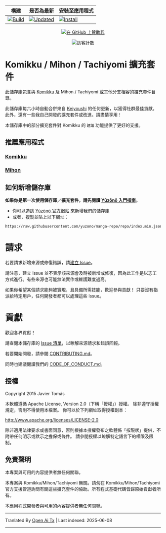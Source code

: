 <div align="center">

| 構建 | 是否為最新 | 安裝至應用程式 |
|-------|------------|----------------|
| [![Build](https://github.com/yuzono/tachiyomi-extensions/actions/workflows/build_push.yml/badge.svg)](https://github.com/yuzono/tachiyomi-extensions/actions/workflows/build_push.yml) | [![Updated](https://img.shields.io/github/actions/workflow/status/yuzono/tachiyomi-extensions/auto_cherry_pick.yml?label=Updated&labelColor=27303D)](https://github.com/yuzono/tachiyomi-extensions/actions/workflows/auto_cherry_pick.yml) | [![Install](https://img.shields.io/badge/Click%20here%20to%20install%20repo-gray?style=flat&labelColor=red)](https://intradeus.github.io/http-protocol-redirector/?r=tachiyomi://add-repo?url=https://raw.githubusercontent.com/yuzono/manga-repo/repo/index.min.json) |

[![在 GitHub 上贊助我](https://custom-icon-badges.demolab.com/badge/-Sponsor-ea4aaa?style=for-the-badge&logo=heart&logoColor=white)](https://github.com/sponsors/cuong-tran "Sponsor me on GitHub")

![訪客計數](https://count.getloli.com/get/@yuzono?theme=capoo-2)
</div>

# Komikku / Mihon / Tachiyomi 擴充套件

此儲存庫包含與 [Komikku](https://github.com/komikku-app/komikku) 及 Mihon / Tachiyomi 或其他分支相容的擴充套件目錄。

此儲存庫每六小時自動合併來自 [Keiyoushi](https://github.com/keiyoushi/extensions-source) 的任何更新，以獲得社群最佳貢獻。此外，還有一些我自己開發的擴充套件或改進。請盡情享用！

本儲存庫中的部分擴充套件對 Komikku 的 `建議` 功能提供了更好的支援。

## 推薦應用程式

### [Komikku](https://github.com/komikku-app/komikku)

### [Mihon](https://github.com/mihonapp/mihon)

## 如何新增儲存庫

**如果你是第一次使用儲存庫／擴充套件，請先閱讀 [Yūzōnō 入門指南](https://yuzono.github.io/docs/guides/getting-started#adding-the-extension-repo)。**

* 你可以造訪 [Yūzōnō 官方網站](https://yuzono.github.io/add-repo) 來新增我們的儲存庫
* 或者，複製並貼上以下網址：

```html
https://raw.githubusercontent.com/yuzono/manga-repo/repo/index.min.json
```

# 請求

若要請求新增來源或修復錯誤，請[建立 Issue](https://github.com/yuzono/tachiyomi-extensions/issues/new/choose)。

請注意，建立 Issue 並不表示該來源會及時被新增或修復，因為此工作是以志工方式進行。有些來源也可能無法實作或維護難度過高。

如果你希望某個請求能夠被實現，且具備所需技能，歡迎參與貢獻！
只要沒有指派給特定用戶，任何開發者都可以處理這些 Issue。

# 貢獻

歡迎各界貢獻！

請查閱本儲存庫的 [Issue 清單](https://github.com/yuzono/tachiyomi-extensions/issues)，以瞭解來源請求和錯誤回報。

若要開始開發，請參閱 [CONTRIBUTING.md](https://raw.githubusercontent.com/yuzono/tachiyomi-extensions/master/CONTRIBUTING.md)。

同時也建議閱讀我們的 [CODE_OF_CONDUCT.md](https://raw.githubusercontent.com/yuzono/tachiyomi-extensions/master/CODE_OF_CONDUCT.md)。

## 授權

Copyright 2015 Javier Tomás

本軟體遵循 Apache License, Version 2.0（下稱「授權」）授權。
除非遵守授權規定，否則不得使用本檔案。
你可以於下列網址取得授權副本：

http://www.apache.org/licenses/LICENSE-2.0

除非適用法律要求或書面同意，否則根據本授權發布之軟體係「按現狀」提供，不附帶任何明示或默示之擔保或條件。
請參閱授權以瞭解特定語言下的權限及限制。

## 免責聲明

本專案與可用的內容提供者無任何關聯。

本專案與 Komikku/Mihon/Tachiyomi 無關。請勿在 Komikku/Mihon/Tachiyomi 官方支援管道詢問有關這些擴充套件的協助。所有程式基礎代碼皆歸原始貢獻者所有。

本應用程式開發者與可用的內容提供者無任何關聯。

---

Tranlated By [Open Ai Tx](https://github.com/OpenAiTx/OpenAiTx) | Last indexed: 2025-06-08

---